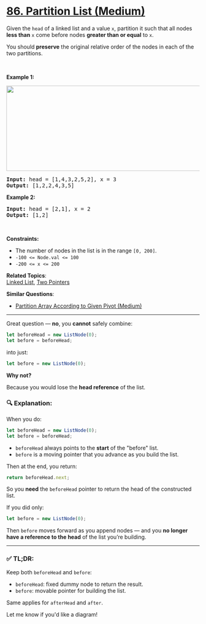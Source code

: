 # [86. Partition List (Medium)](https://leetcode.com/problems/partition-list/)

<p>Given the <code>head</code> of a linked list and a value <code>x</code>, partition it such that all nodes <strong>less than</strong> <code>x</code> come before nodes <strong>greater than or equal</strong> to <code>x</code>.</p>

<p>You should <strong>preserve</strong> the original relative order of the nodes in each of the two partitions.</p>

<p>&nbsp;</p>
<p><strong>Example 1:</strong></p>
<img alt="" src="https://assets.leetcode.com/uploads/2021/01/04/partition.jpg" style="width: 662px; height: 222px;">
<pre><strong>Input:</strong> head = [1,4,3,2,5,2], x = 3
<strong>Output:</strong> [1,2,2,4,3,5]
</pre>

<p><strong>Example 2:</strong></p>

<pre><strong>Input:</strong> head = [2,1], x = 2
<strong>Output:</strong> [1,2]
</pre>

<p>&nbsp;</p>
<p><strong>Constraints:</strong></p>

<ul>
	<li>The number of nodes in the list is in the range <code>[0, 200]</code>.</li>
	<li><code>-100 &lt;= Node.val &lt;= 100</code></li>
	<li><code>-200 &lt;= x &lt;= 200</code></li>
</ul>

**Related Topics**:  
[Linked List](https://leetcode.com/tag/linked-list/), [Two Pointers](https://leetcode.com/tag/two-pointers/)

**Similar Questions**:

- [Partition Array According to Given Pivot (Medium)](https://leetcode.com/problems/partition-array-according-to-given-pivot/)

---

Great question — **no**, you **cannot** safely combine:

```js
let beforeHead = new ListNode(0);
let before = beforeHead;
```

into just:

```js
let before = new ListNode(0);
```

**Why not?**

Because you would lose the **head reference** of the list.

### 🔍 Explanation:

When you do:

```js
let beforeHead = new ListNode(0);
let before = beforeHead;
```

- `beforeHead` always points to the **start** of the "before" list.
- `before` is a moving pointer that you advance as you build the list.

Then at the end, you return:

```js
return beforeHead.next;
```

So you **need** the `beforeHead` pointer to return the head of the constructed list.

If you did only:

```js
let before = new ListNode(0);
```

Then `before` moves forward as you append nodes — and you **no longer have a reference to the head** of the list you’re building.

---

### ✅ TL;DR:

Keep both `beforeHead` and `before`:

- `beforeHead`: fixed dummy node to return the result.
- `before`: movable pointer for building the list.

Same applies for `afterHead` and `after`.

Let me know if you'd like a diagram!
